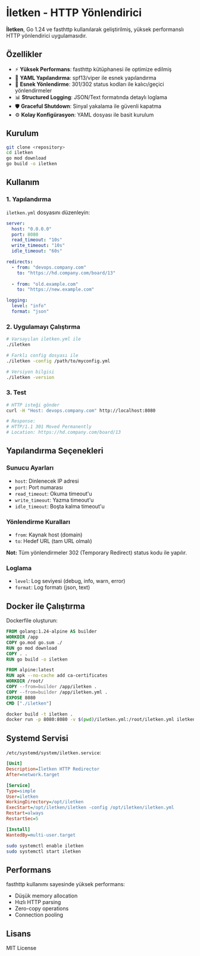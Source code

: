 # İletken - HTTP Yönlendirici

**İletken**, Go 1.24 ve fasthttp kullanılarak geliştirilmiş, yüksek performanslı HTTP yönlendirici uygulamasıdır.

## Özellikler

- ⚡ **Yüksek Performans**: fasthttp kütüphanesi ile optimize edilmiş
- 📝 **YAML Yapılandırma**: spf13/viper ile esnek yapılandırma
- 🔄 **Esnek Yönlendirme**: 301/302 status kodları ile kalıcı/geçici yönlendirmeler
- 📊 **Structured Logging**: JSON/Text formatında detaylı loglama
- 🛡️ **Graceful Shutdown**: Sinyal yakalama ile güvenli kapatma
- ⚙️ **Kolay Konfigürasyon**: YAML dosyası ile basit kurulum

## Kurulum

```bash
git clone <repository>
cd iletken
go mod download
go build -o iletken
```

## Kullanım

### 1. Yapılandırma

`iletken.yml` dosyasını düzenleyin:

```yaml
server:
  host: "0.0.0.0"
  port: 8080
  read_timeout: "10s"
  write_timeout: "10s"
  idle_timeout: "60s"

redirects:
  - from: "devops.company.com"
    to: "https://hd.company.com/board/13"
  
  - from: "old.example.com"
    to: "https://new.example.com"

logging:
  level: "info"
  format: "json"
```

### 2. Uygulamayı Çalıştırma

```bash
# Varsayılan iletken.yml ile
./iletken

# Farklı config dosyası ile
./iletken -config /path/to/myconfig.yml

# Versiyon bilgisi
./iletken -version
```

### 3. Test

```bash
# HTTP isteği gönder
curl -H "Host: devops.company.com" http://localhost:8080

# Response:
# HTTP/1.1 301 Moved Permanently
# Location: https://hd.company.com/board/13
```

## Yapılandırma Seçenekleri

### Sunucu Ayarları
- `host`: Dinlenecek IP adresi
- `port`: Port numarası
- `read_timeout`: Okuma timeout'u
- `write_timeout`: Yazma timeout'u  
- `idle_timeout`: Boşta kalma timeout'u

### Yönlendirme Kuralları
- `from`: Kaynak host (domain)
- `to`: Hedef URL (tam URL olmalı)

**Not:** Tüm yönlendirmeler 302 (Temporary Redirect) status kodu ile yapılır.

### Loglama
- `level`: Log seviyesi (debug, info, warn, error)
- `format`: Log formatı (json, text)

## Docker ile Çalıştırma

Dockerfile oluşturun:

```dockerfile
FROM golang:1.24-alpine AS builder
WORKDIR /app
COPY go.mod go.sum ./
RUN go mod download
COPY . .
RUN go build -o iletken

FROM alpine:latest
RUN apk --no-cache add ca-certificates
WORKDIR /root/
COPY --from=builder /app/iletken .
COPY --from=builder /app/iletken.yml .
EXPOSE 8080
CMD ["./iletken"]
```

```bash
docker build -t iletken .
docker run -p 8080:8080 -v $(pwd)/iletken.yml:/root/iletken.yml iletken
```

## Systemd Servisi

`/etc/systemd/system/iletken.service`:

```ini
[Unit]
Description=İletken HTTP Redirector
After=network.target

[Service]
Type=simple
User=iletken
WorkingDirectory=/opt/iletken
ExecStart=/opt/iletken/iletken -config /opt/iletken/iletken.yml
Restart=always
RestartSec=5

[Install]
WantedBy=multi-user.target
```

```bash
sudo systemctl enable iletken
sudo systemctl start iletken
```

## Performans

fasthttp kullanımı sayesinde yüksek performans:
- Düşük memory allocation
- Hızlı HTTP parsing
- Zero-copy operations
- Connection pooling

## Lisans

MIT License
